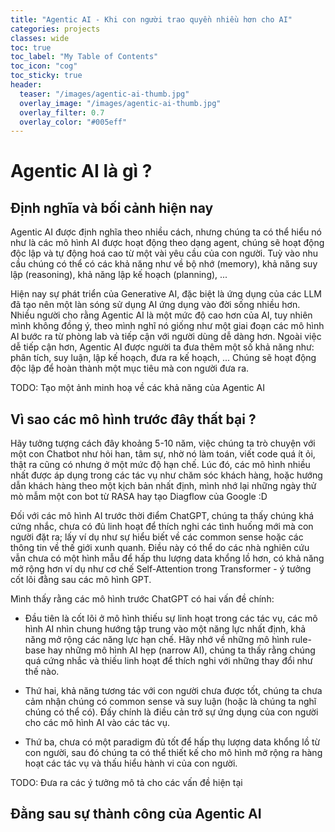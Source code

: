 ```yaml
---
title: "Agentic AI - Khi con người trao quyền nhiều hơn cho AI"
categories: projects
classes: wide
toc: true
toc_label: "My Table of Contents"
toc_icon: "cog"
toc_sticky: true
header:
  teaser: "/images/agentic-ai-thumb.jpg"
  overlay_image: "/images/agentic-ai-thumb.jpg"
  overlay_filter: 0.7
  overlay_color: "#005eff"
---
```


# Agentic AI là gì ?

## Định nghĩa và bối cảnh hiện nay

Agentic AI được định nghĩa theo nhiều cách, nhưng chúng ta có thể hiểu nó như là các mô hình AI được hoạt động theo dạng agent, chúng sẽ hoạt động độc lập và tự động hoá cao từ một vài yêu cầu của con người. Tuỳ vào nhu cầu chúng có thể có các khả năng như về bộ nhớ (memory), khả năng suy lập (reasoning), khả năng lập kế hoạch (planning), ...

Hiện nay sự phát triển của Generative AI, đặc biệt là ứng dụng của các LLM đã tạo nên một làn sóng sử dụng AI ứng dụng vào đời sống nhiều hơn. Nhiều người cho rằng Agentic AI là một mức độ cao hơn của AI, tuy nhiên mình không đồng ý, theo mình nghĩ nó giống như một giai đoạn các mô hình AI bước ra từ phòng lab và tiếp cận với người dùng dễ dàng hơn. Ngoài việc dễ tiếp cận hơn, Agentic AI được người ta đưa thêm một số khả năng như: phân tích, suy luận, lập kế hoạch, đưa ra kế hoạch, ... Chúng sẽ hoạt động độc lập để hoàn thành một mục tiêu mà con người đưa ra.

TODO: Tạo một ảnh minh hoạ về các khả năng của Agentic AI

## Vì sao các mô hình trước đây thất bại ?

Hãy tưởng tượng cách đây khoảng 5-10 năm, việc chúng ta trò chuyện với một con Chatbot như hỏi han, tâm sự, nhờ nó làm toán, viết code quá ít ỏi, thật ra cũng có nhưng ở một mức độ hạn chế. Lúc đó, các mô hình nhiều nhất được áp dụng trong các tác vụ như chăm sóc khách hàng, hoặc hướng dẫn khách hàng theo một kịch bản nhất định, mình nhớ lại những ngày thử mò mẫm một con bot từ RASA hay tạo Diagflow của Google :D

Đối với các mô hình AI trước thời điểm ChatGPT, chúng ta thấy chúng khá cứng nhắc, chưa có đủ linh hoạt để thích nghi các tình huống mới mà con người đặt ra; lấy ví dụ như sự hiểu biết về các common sense hoặc các thông tin về thế giới xunh quanh. Điều này có thể do các nhà nghiên cứu vẫn chưa có một hình mẫu để hấp thu lượng data khổng lồ hơn, có khả năng mở rộng hơn ví dụ như cơ chế Self-Attention trong Transformer - ý tưởng cốt lõi đằng sau các mô hình GPT.

Mình thấy rằng các mô hình trước ChatGPT có hai vấn đề chính:

- Đầu tiên là cốt lõi ở mô hình thiếu sự linh hoạt trong các tác vụ, các mô hình AI nhìn chung hướng tập trung vào một năng lực nhất định, khả năng mở rộng các năng lực hạn chế. Hãy nhớ về những mô hình rule-base hay những mô hình AI hẹp (narrow AI), chúng ta thấy rằng chúng quá cứng nhắc và thiếu linh hoạt để thích nghi với những thay đổi như thế nào.

- Thứ hai, khả năng tương tác với con người chưa được tốt, chúng ta chưa cảm nhận chúng có common sense và suy luận (hoặc là chúng ta nghĩ chúng có thể có). Đấy chính là điều cản trở sự ứng dụng của con người cho các mô hình AI vào các tác vụ.

- Thứ ba, chưa có một paradigm đủ tốt để hấp thụ lượng data khổng lồ từ con người, sau đó chúng ta có thể thiết kế cho mô hình mở rộng ra hàng hoạt các tác vụ và thấu hiểu hành vi của con người.

TODO: Đưa ra các ý tưởng mô tả cho các vấn đề hiện tại

## Đằng sau sự thành công của Agentic AI

